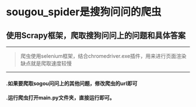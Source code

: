 # sougou_spider是搜狗问问的爬虫
## 使用Scrapy框架，爬取搜狗问问上的问题和具体答案
***
> 爬虫使用selenium框架，结合chromedriver.exe插件，用来进行页面渲染
缺点就是爬取速度较慢
***
#### .如果要爬取sogou问问上的其他问题，修改爬虫的url即可
#### .运行爬虫打开main.py文件夹，直接运行即可。
